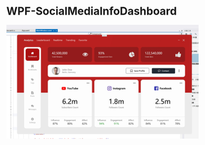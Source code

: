 # WPF-SocialMediaInfoDashboard
![demo](https://github.com/CoreHexin/WPF-SocialMediaInfoDashboard/blob/main/WPF-SocialMediaInfoDashboard/Images/Demo-SocialMediaDashboard.png)
